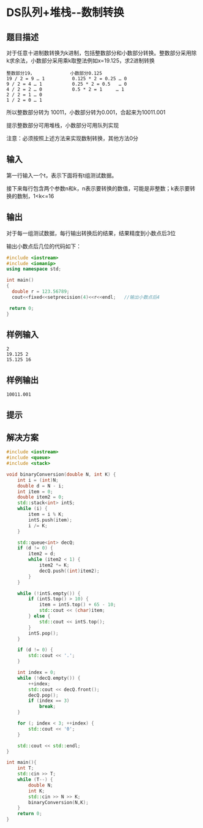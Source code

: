 # DS队列+堆栈--数制转换

## 题目描述

对于任意十进制数转换为k进制，包括整数部分和小数部分转换。整数部分采用除k求余法，小数部分采用乘k取整法例如x=19.125，求2进制转换
```text
整数部分19，		        小数部分0.125
19 / 2 = 9 … 1			0.125 * 2 = 0.25 … 0
9 / 2 = 4 … 1			0.25 * 2 = 0.5   … 0
4 / 2 = 2 … 0 			0.5 * 2 = 1     … 1
2 / 2 = 1 … 0
1 / 2 = 0 … 1
```

所以整数部分转为 10011，小数部分转为0.001，合起来为10011.001

提示整数部分可用堆栈，小数部分可用队列实现

注意：必须按照上述方法来实现数制转换，其他方法0分

## 输入

第一行输入一个t，表示下面将有t组测试数据。

接下来每行包含两个参数n和k，n表示要转换的数值，可能是非整数；k表示要转换的数制，1<k<=16

## 输出

对于每一组测试数据，每行输出转换后的结果，结果精度到小数点后3位

输出小数点后几位的代码如下：
```c++
#include <iostream>
#include <iomanip>
using namespace std;

int main()
{
  double r = 123.56789;
  cout<<fixed<<setprecision(4)<<r<<endl;   //输出小数点后4

 return 0;
}
```

## 样例输入
```text
2
19.125 2
15.125 16
```

## 样例输出
```text
10011.001
```

## 提示

## 解决方案

```c++
#include <iostream>
#include <queue>
#include <stack>

void binaryConversion(double N, int K) {
    int i = (int)N;
    double d = N - i;
    int item = 0;
    double item2 = 0;
    std::stack<int> intS;
    while (i) {
        item = i % K;
        intS.push(item);
        i /= K;
    }

    std::queue<int> decQ;
    if (d != 0) {
        item2 = d;
        while (item2 < 1) {
            item2 *= K;
            decQ.push((int)item2);
        }
    }

    while (!intS.empty()) {
        if (intS.top() > 10) {
            item = intS.top() + 65 - 10;
            std::cout << (char)item;
        } else {
            std::cout << intS.top();
        }
        intS.pop();
    }

    if (d != 0) {
        std::cout << '.';
    }

    int index = 0;
    while (!decQ.empty()) {
        ++index;
        std::cout << decQ.front();
        decQ.pop();
        if (index == 3)
            break;
    }

    for (; index < 3; ++index) {
        std::cout << '0';
    }

    std::cout << std::endl;
}

int main(){
    int T;
    std::cin >> T;
    while (T--) {
        double N;
        int K;
        std::cin >> N >> K;
        binaryConversion(N,K);
    }
    return 0;
}
```